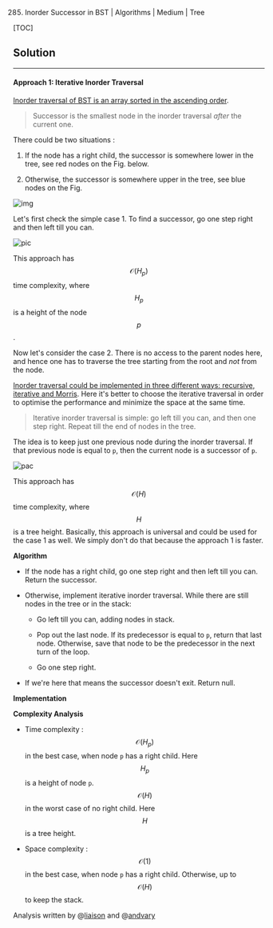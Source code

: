 285. Inorder Successor in BST | Algorithms | Medium | Tree

[TOC]

## Solution

--- 

#### Approach 1: Iterative Inorder Traversal

[Inorder traversal of BST 
is an array sorted in the ascending order](https://leetcode.com/articles/delete-node-in-a-bst/). 

> Successor is the smallest node in the inorder traversal 
_after_ the current one. 

There could be two situations :

1. If the node has a right child, the successor is somewhere lower
in the tree, see red nodes on the Fig. below.

2. Otherwise, the successor is somewhere upper in the tree,
see blue nodes on the Fig.

![img](../Figures/285/succ.png)

Let's first check the simple case 1.
To find a successor, go one step right 
and then left till you can. 

![pic](../Figures/285/right.png)

This approach has $$\mathcal{O}(H_p)$$ time complexity,
where $$H_p$$ is a height of the node $$p$$.

Now let's consider the case 2. 
There is no access to the parent nodes here,
and hence one has to traverse the 
tree starting from the root and _not_ from the node. 

[Inorder traversal could be implemented in three 
different ways: recursive, iterative and Morris](https://leetcode.com/articles/recover-binary-search-tree/).
Here it's better to choose the iterative traversal 
in order to optimise the performance and minimize the space
at the same time. 

> Iterative inorder traversal is simple: 
go left till you can, and then one step right. 
Repeat till the end of nodes in the tree.

The idea is to keep just one previous node during the 
inorder traversal. If that previous node is equal to `p`,
then the current node is a successor of `p`.  

![pac](../Figures/285/case2.png)

This approach has $$\mathcal{O}(H)$$ time complexity,
where $$H$$ is a tree height. Basically, this 
approach is universal and could be used for the case 1 as well. 
We simply don't do that because the approach 1 is faster. 

**Algorithm**

- If the node has a right child, 
go one step right and then left till you can.
Return the successor.

- Otherwise, implement iterative inorder traversal. 
While there are still nodes in the tree or in the stack:
    
    - Go left till you can, adding nodes in stack. 
    
    - Pop out the last node. 
    If its predecessor is equal to `p`, return that last node.
    Otherwise, save that node to be the predecessor
    in the next turn of the loop.
    
    - Go one step right.
    
- If we're here that means the successor doesn't exit.
Return null. 

**Implementation**



**Complexity Analysis**

* Time complexity : $$\mathcal{O}(H_p)$$ in the best case,
when node `p` has a right child. Here $$H_p$$ is a height of node `p`.
$$\mathcal{O}(H)$$ in the worst case of no right child. 
Here $$H$$ is a tree height.

* Space complexity : $$\mathcal{O}(1)$$ in the best case,
when node `p` has a right child. Otherwise, up to $$\mathcal{O}(H)$$ 
to keep the stack.

Analysis written by @[liaison](https://leetcode.com/liaison/)
and @[andvary](https://leetcode.com/andvary/)
